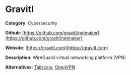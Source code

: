 
# Gravitl

**Category**: Cybersecurity

**Github**: [https://github.com/gravitl/netmaker](https://github.com/gravitl/netmaker)

**Website**: [https://gravitl.com](https://gravitl.com)

**Description**:
WireGuard virtual networking platform (VPN)

**Alternatives**: [Tailscale](https://tailscale.com/), [OpenVPN](https://openvpn.net/)
